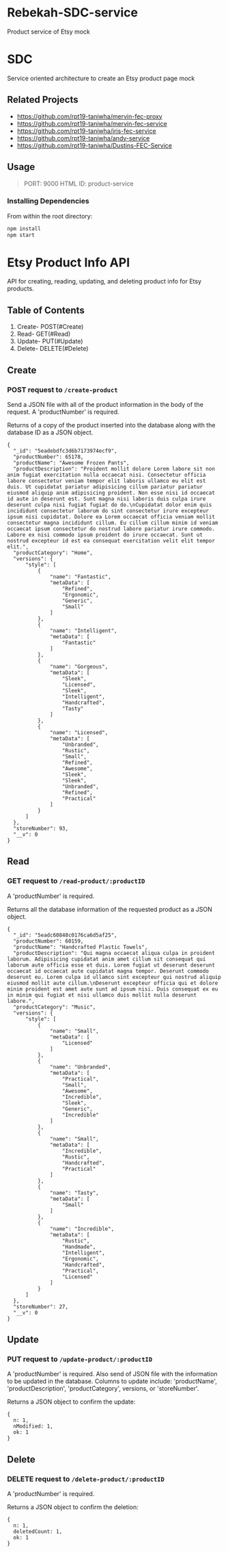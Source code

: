 # Rebekah-SDC-service
Product service of Etsy mock

# SDC
Service oriented architecture to create an Etsy product page mock

## Related Projects
  - https://github.com/rpt19-taniwha/mervin-fec-proxy
  - https://github.com/rpt19-taniwha/mervin-fec-service
  - https://github.com/rpt19-taniwha/iris-fec-service
  - https://github.com/rpt19-taniwha/andy-service
  - https://github.com/rpt19-taniwha/Dustins-FEC-Service


## Usage

> PORT: 9000
> HTML ID: product-service

### Installing Dependencies

From within the root directory:

```sh
npm install 
npm start
```

# Etsy Product Info API
API for creating, reading, updating, and deleting product info for Etsy products.


## Table of Contents

1. Create- POST(#Create)
1. Read- GET(#Read)
1. Update- PUT(#Update)
1. Delete- DELETE(#Delete)

## Create

### POST request to `/create-product`

Send a JSON file with all of the product information in the body of the request. A 'productNumber' is required.

Returns of a copy of the product inserted into the database along with the database ID as a JSON object.
```
{
  "_id": "5eadebdfc3d6b7173974ecf9",
  "productNumber": 65178,
  "productName": "Awesome Frozen Pants",
  "productDescription": "Proident mollit dolore Lorem labore sit non anim fugiat exercitation nulla occaecat nisi. Consectetur officia labore consectetur veniam tempor elit laboris ullamco eu elit est duis. Ut cupidatat pariatur adipisicing cillum pariatur pariatur eiusmod aliquip anim adipisicing proident. Non esse nisi id occaecat id aute in deserunt est. Sunt magna nisi laboris duis culpa irure deserunt culpa nisi fugiat fugiat do do.\nCupidatat dolor enim quis incididunt consectetur laborum do sint consectetur irure excepteur ipsum nisi cupidatat. Dolore ea Lorem occaecat officia veniam mollit consectetur magna incididunt cillum. Eu cillum cillum minim id veniam occaecat ipsum consectetur do nostrud labore pariatur irure commodo. Labore ex nisi commodo ipsum proident do irure occaecat. Sunt ut nostrud excepteur id est ea consequat exercitation velit elit tempor elit.",
  "productCategory": "Home",
  "versions": {
      "style": [
          {
              "name": "Fantastic",
              "metaData": [
                  "Refined",
                  "Ergonomic",
                  "Generic",
                  "Small"
              ]
          },
          {
              "name": "Intelligent",
              "metaData": [
                  "Fantastic"
              ]
          },
          {
              "name": "Gorgeous",
              "metaData": [
                  "Sleek",
                  "Licensed",
                  "Sleek",
                  "Intelligent",
                  "Handcrafted",
                  "Tasty"
              ]
          },
          {
              "name": "Licensed",
              "metaData": [
                  "Unbranded",
                  "Rustic",
                  "Small",
                  "Refined",
                  "Awesome",
                  "Sleek",
                  "Sleek",
                  "Unbranded",
                  "Refined",
                  "Practical"
              ]
          }
      ]
  },
  "storeNumber": 93,
  "__v": 0
}
```


## Read

### GET request to `/read-product/:productID`

A 'productNumber' is required.

Returns all the database information of the requested product as a JSON object.
```
{
  "_id": "5eadc60848c0176ca6d5af25",
  "productNumber": 60159,
  "productName": "Handcrafted Plastic Towels",
  "productDescription": "Qui magna occaecat aliqua culpa in proident laborum. Adipisicing cupidatat anim amet cillum sit consequat qui laborum aute officia esse et duis. Lorem fugiat ut deserunt deserunt occaecat id occaecat aute cupidatat magna tempor. Deserunt commodo deserunt eu. Lorem culpa id ullamco sint excepteur qui nostrud aliquip eiusmod mollit aute cillum.\nDeserunt excepteur officia qui et dolore minim proident est amet aute sunt ad ipsum nisi. Duis consequat ex eu in minim qui fugiat et nisi ullamco duis mollit nulla deserunt labore.",
  "productCategory": "Music",
  "versions": {
      "style": [
          {
              "name": "Small",
              "metaData": [
                  "Licensed"
              ]
          },
          {
              "name": "Unbranded",
              "metaData": [
                  "Practical",
                  "Small",
                  "Awesome",
                  "Incredible",
                  "Sleek",
                  "Generic",
                  "Incredible"
              ]
          },
          {
              "name": "Small",
              "metaData": [
                  "Incredible",
                  "Rustic",
                  "Handcrafted",
                  "Practical"
              ]
          },
          {
              "name": "Tasty",
              "metaData": [
                  "Small"
              ]
          },
          {
              "name": "Incredible",
              "metaData": [
                  "Rustic",
                  "Handmade",
                  "Intelligent",
                  "Ergonomic",
                  "Handcrafted",
                  "Practical",
                  "Licensed"
              ]
          }
      ]
  },
  "storeNumber": 27,
  "__v": 0
}
```


## Update

### PUT request to `/update-product/:productID`

A 'productNumber' is required. Also send of JSON file with the information to be updated in the database. Columns to update include: 'productName', 'productDescription', 'productCategory', versions, or 'storeNumber'.

Returns a JSON object to confirm the update:
```
{
  n: 1,
  nModified: 1,
  ok: 1
}
```


## Delete

### DELETE request to `/delete-product/:productID`

A 'productNumber' is required. 

Returns a JSON object to confirm the deletion:
```
{
  n: 1,
  deletedCount: 1,
  ok: 1
}
```








